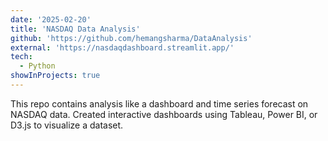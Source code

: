 ```yaml
---
date: '2025-02-20'
title: 'NASDAQ Data Analysis'
github: 'https://github.com/hemangsharma/DataAnalysis'
external: 'https://nasdaqdashboard.streamlit.app/'
tech:
  - Python
showInProjects: true
---
```


This repo contains analysis like a dashboard and time series forecast on NASDAQ data. Created interactive dashboards using Tableau, Power BI, or D3.js to visualize a dataset.
